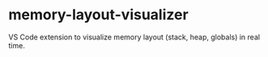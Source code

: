 # memory-layout-visualizer
VS Code extension to visualize memory layout (stack, heap, globals) in real time.
